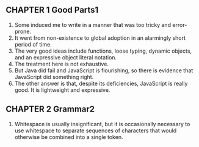 ## CHAPTER 1 Good Parts1
1. Some induced me to write in a manner that was too tricky and error-prone. 
2. It went from non-existence to global adoption in an alarmingly short period of time.
3. The very good ideas include functions, loose typing, dynamic objects, and an expressive object literal notation.
4. The treatment here is not exhaustive.
5. But Java did fail and JavaScript is flourishing, so there is evidence that JavaScript did something right.
6. The other answer is that, despite its deficiencies, JavaScript is really good. It is lightweight and expressive.

## CHAPTER 2 Grammar2
1. Whitespace is usually insignificant, but it is occasionally necessary to use whitespace to separate sequences of characters that would otherwise be combined into a single token.


